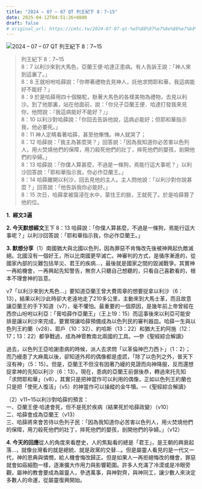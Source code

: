 ```yaml
---
title: "2024 – 07 – 07 QT 列王紀下 8：7~15"
date: 2025-04-12T04:51:26+0800
draft: false
# original_url: https://cmtc.tw/2024-07-07-qt-%e5%88%97%e7%8e%8b%e7%b4%80%e4%b8%8b-8%ef%bc%9a715
---
```


![2024 – 07 – 07 QT 列王紀下 8：7~15](/images/qt.jpg  "2024 – 07 – 07 QT 列王紀下 8：7~15")

> 列王紀下 8：7~15  
> 8：7 以利沙來到大馬色，亞蘭王便‧哈達正患病。有人告訴王說：「神人來到這裏了。」  
> 8：8 王就吩咐哈薛說：「你帶著禮物去見神人，託他求問耶和華，我這病能好不能好？」  
> 8：9 於是哈薛用四十個駱駝，馱著大馬色的各樣美物為禮物，去見以利沙。到了他那裏，站在他面前，說：「你兒子亞蘭王便．哈達打發我來見你，他問說：『我這病能好不能好？』」  
> 8：10 以利沙對哈薛說：「你回去告訴他說，這病必能好；但耶和華指示我，他必要死。」  
> 8：11 神人定睛看著哈薛，甚至他慚愧。神人就哭了；  
> 8：12 哈薛說：「我主為甚麼哭？」回答說：「因為我知道你必苦害以色列人，用火焚燒他們的保障，用刀殺死他們的壯丁，摔死他們的嬰孩，剖開他們的孕婦。」  
> 8：13 哈薛說：「你僕人算甚麼，不過是一條狗，焉能行這大事呢？」以利沙回答說：「耶和華指示我，你必作亞蘭王。」  
> 8：14 哈薛離開以利沙，回去見他的主人。主人問他說：「以利沙對你說甚麼？」回答說：「他告訴我你必能好。」  
> 8：15 次日，哈薛拿被窩浸在水中，蒙住王的臉，王就死了。於是哈薛篡了他的位。

**1.  經文3遍**

**2. 今天默想經文**王下 8：13 哈薛說：「你僕人算甚麼，不過是一條狗，焉能行這大事呢？」以利沙回答說：「耶和華指示我，你必作亞蘭王。」

**3. 默想分享**（1）南國猶大與北國以色列，因為罪惡不肯悔改先後被神興起仇敵滅絕。北國沒有一個好王，所以比南國更早滅亡。神審判的方式，是循序漸進的，從國家內部的災難包括旱災、君王的疾病…，最後就是國家之間的毀滅戰爭。其實神一再給機會，一再興起先知警告，無奈人只聽自己想聽的，只看自己喜歡看的，根本不理會神的旨意。

v7「以利沙來到大馬色…」要知道亞蘭王曾大費周章的想要捉拿以利沙（6：13），結果以利沙此時卻大老遠地走了210多公里，主動來到大馬士革，而且故意讓亞蘭王的手下知道（v7），毫不懼怕。最重要的一個原因，是幾年前上帝曾經在西奈山吩咐以利亞：「膏哈薛作亞蘭王」（王上19：15）而這事後來以利亞可能安排是讓以利沙來完成，要實現讓哈薛預備成為以色列民的審判器皿。哈薛一生與以色列王約蘭（v28）、耶戶（10：32）、約哈斯（13：22）和猶大王約阿施（12：17；13：22）都爭戰過，成為神管教南北兩國的工具。—參《聖經綜合解讀》

過去，以色列王亞哈謝患病的時候，派人去求問「以革倫神巴力西卜」（1：2）；而乃縵患了大麻風以後，卻知道外邦的偶像都是虛謊，「除了以色列之外，普天下沒有神」（5：15）。但是，亞蘭王不但沒有因著乃縵的見證而向神降服，反而還想捉拿神的先知以利沙（6：13）。現在，患病的亞蘭王前倨後恭，轉過來托先知「求問耶和華」（v8），其實只是把神當作可以利用的偶像，正如以色列王約蘭也只是把「使死人復活」（v5）的神當作可以操縱的金牛犢。—《聖經綜合解讀》

（2）v11~15以利沙對哈薛的預言：  
一、亞蘭王便‧哈達會死，但不是死於疾病（結果死於哈薛政變）（v10）  
二、哈薛會成為亞蘭王（v13）  
三、哈薛將來會苦待以色列子民：「因為我知道你必苦害以色列人，用火焚燒他們的保障，用刀殺死他們的壯丁，摔死他們的嬰孩，剖開他們的孕婦。」（v12）

**4. 今天的回應**從人的角度來看歷史，人的焦點看的總是「君王」，是王朝的興衰起落…，就像台灣看的就是總統、就是政黨的交替…。但是屬靈人看見的是一代又一代，神的恩典與憐憫，給人機會悔改歸正。但是如果人一再拒絕悔改的機會，罪惡就會如癌細胞一樣，逐漸擴大作用力與影響範圍。許多人充滿了冷漠或是冷眼旁觀，屬神的教會要成為屬靈人，參透萬事，與神對齊，與神同工，讓少數人來決定多數人的命運，從屬靈復興開始。